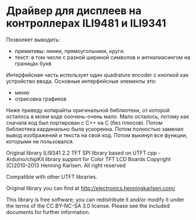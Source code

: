 # Драйвер для дисплеев на контроллерах ILI9481 и ILI9341

Позволяет выводить:
 * примитивы: линии, прямоугольники, круги.
 * текст: в том числе с разной шириной символов и антиалиасингом на границах букв

Интерфейсная часть использует один quadrature encoder с кнопкой как устройство ввода.
Основные интерфейсные элементы это:
 * меню
 * отрисовка графиков


Ниже приведу копирайты оригинальной библиотеки, от которой осталось в моем коде ооочень-очень мало.
Мало осталось, потому как сначала код был портирован с С++ на С (без плюсов).
Потом библиотека кардинально была ускоренна.
Потом полностью заменил вывод изображений и текста на свой код.
Потом выкинул все функции, которыми не пользовался.


Original library
 ILI9341 2.2 TFT SPI library
 based on UTFT.cpp - Arduino/chipKit library support for Color TFT LCD Boards
 Copyright (C)2010-2013 Henning Karlsen. All right reserved
 
 Compatible with other UTFT libraries.
 
 Original library you can find at http://electronics.henningkarlsen.com/
  
 This library is free software; you can redistribute it and/or
 modify it under the terms of the CC BY-NC-SA 3.0 license.
 Please see the included documents for further information.

